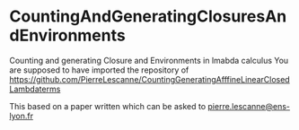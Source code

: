 # CountingAndGeneratingClosuresAndEnvironments
Counting and generating Closure and Environments in lmabda calculus
You are supposed to have imported the repository of https://github.com/PierreLescanne/CountingGeneratingAfffineLinearClosedLambdaterms

This based on a paper written which can be asked to pierre.lescanne@ens-lyon.fr
